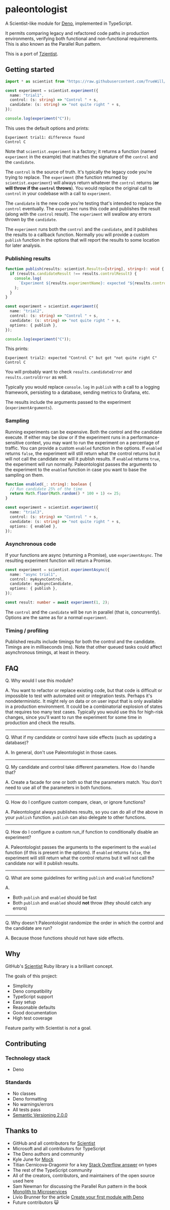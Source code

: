 # paleontologist

A Scientist-like module for [Deno](https://deno.land/), implemented in TypeScript.

It permits comparing legacy and refactored code paths in production environments,
verifying both functional and non-functional requirements.
This is also known as the Parallel Run pattern.

This is a port of [Tzientist](https://github.com/TrueWill/tzientist).

## Getting started

```TypeScript
import * as scientist from "https://raw.githubusercontent.com/TrueWill/paleontologist/v1.0.0/mod.ts";

const experiment = scientist.experiment({
  name: "trial1",
  control: (s: string) => "Control " + s,
  candidate: (s: string) => "not quite right " + s,
});

console.log(experiment("C"));
```

This uses the default options and prints:

```Text
Experiment trial1: difference found
Control C
```

Note that `scientist.experiment` is a factory; it returns a function (named `experiment` in the example) that matches the signature of the `control` and the `candidate`.

The `control` is the source of truth. It's typically the legacy code you're trying to replace. The `experiment` (the function returned by `scientist.experiment`) will always return whatever the `control` returns (**or will throw if the `control` throws**). You would replace the original call to `control` in your codebase with a call to `experiment`.

The `candidate` is the new code you're testing that's intended to replace the `control` eventually. The `experiment` runs this code and publishes the result (along with the `control` result). The `experiment` will swallow any errors thrown by the `candidate`.

The `experiment` runs both the `control` and the `candidate`, and it publishes the results to a callback function. Normally you will provide a custom `publish` function in the options that will report the results to some location for later analysis.

### Publishing results

```TypeScript
function publish(results: scientist.Results<[string], string>): void {
  if (results.candidateResult !== results.controlResult) {
    console.log(
      `Experiment ${results.experimentName}: expected "${results.controlResult}" but got "${results.candidateResult}"`,
    );
  }
}

const experiment = scientist.experiment({
  name: "trial2",
  control: (s: string) => "Control " + s,
  candidate: (s: string) => "not quite right " + s,
  options: { publish },
});

console.log(experiment("C"));
```

This prints:

```Text
Experiment trial2: expected "Control C" but got "not quite right C"
Control C
```

You will probably want to check `results.candidateError` and `results.controlError` as well.

Typically you would replace `console.log` in `publish` with a call to a logging framework, persisting to a database, sending metrics to Grafana, etc.

The results include the arguments passed to the experiment (`experimentArguments`).

### Sampling

Running experiments can be expensive. Both the control and the candidate execute. If either may be slow or if the experiment runs in a performance-sensitive context, you may want to run the experiment on a percentage of traffic. You can provide a custom `enabled` function in the options. If `enabled` returns `false`, the experiment will still return what the control returns but it will not call the candidate nor will it publish results. If `enabled` returns `true`, the experiment will run normally. Paleontologist passes the arguments to the experiment to the `enabled` function in case you want to base the sampling on them.

```TypeScript
function enabled(_: string): boolean {
  // Run candidate 25% of the time
  return Math.floor(Math.random() * 100 + 1) <= 25;
}

const experiment = scientist.experiment({
  name: "trial3",
  control: (s: string) => "Control " + s,
  candidate: (s: string) => "not quite right " + s,
  options: { enabled },
});
```

### Asynchronous code

If your functions are async (returning a Promise), use `experimentAsync`. The resulting experiment function will return a Promise.

```TypeScript
const experiment = scientist.experimentAsync({
  name: "async trial1",
  control: myAsyncControl,
  candidate: myAsyncCandidate,
  options: { publish },
});

const result: number = await experiment(1, 2);
```

The `control` and the `candidate` will be run in parallel (that is, concurrently). Options are the same as for a normal `experiment`.

### Timing / profiling

Published results include timings for both the control and the candidate. Timings are in milliseconds (ms). Note that other queued tasks could affect asynchronous timings, at least in theory.

## FAQ

Q. Why would I use this module?

A. You want to refactor or replace existing code, but that code is difficult or impossible to test with automated unit or integration tests. Perhaps it's nondeterministic. It might rely on data or on user input that is only available in a production environment. It could be a combinatorial explosion of states that requires too many test cases. Typically you would use this for high-risk changes, since you'll want to run the experiment for some time in production and check the results.

---

Q. What if my candidate or control have side effects (such as updating a database)?

A. In general, don't use Paleontologist in those cases.

---

Q. My candidate and control take different parameters. How do I handle that?

A. Create a facade for one or both so that the parameters match. You don't need to use all of the parameters in both functions.

---

Q. How do I configure custom compare, clean, or ignore functions?

A. Paleontologist always publishes results, so you can do all of the above in your `publish` function. `publish` can also delegate to other functions.

---

Q. How do I configure a custom run_if function to conditionally disable an experiment?

A. Paleontologist passes the arguments to the experiment to the `enabled` function (if this is present in the options). If `enabled` returns `false`, the experiment will still return what the control returns but it will not call the candidate nor will it publish results.

---

Q. What are some guidelines for writing `publish` and `enabled` functions?

A.

- Both `publish` and `enabled` should be fast
- Both `publish` and `enabled` should **not** throw (they should catch any errors)

---

Q. Why doesn't Paleontologist randomize the order in which the control and the candidate are run?

A. Because those functions should not have side effects.

## Why

GitHub's [Scientist](https://github.com/github/scientist) Ruby library is a brilliant concept.

The goals of this project:

- Simplicity
- Deno compatibility
- TypeScript support
- Easy setup
- Reasonable defaults
- Good documentation
- High test coverage

Feature parity with Scientist is _not_ a goal.

## Contributing

### Technology stack

- Deno

### Standards

- No classes
- Deno formatting
- No warnings/errors
- All tests pass
- [Semantic Versioning 2.0.0](https://semver.org/)

## Thanks to

- GitHub and all contributors for [Scientist](https://github.com/github/scientist)
- Microsoft and all contributors for TypeScript
- The Deno authors and community
- Kyle June for [Mock](https://github.com/udibo/mock)
- Titian Cernicova-Dragomir for a key [Stack Overflow answer](https://stackoverflow.com/a/60469374/161457) on types
- The rest of the TypeScript community
- All of the creators, contributors, and maintainers of the open source used here
- Sam Newman for discussing the Parallel Run pattern in the book [Monolith to Microservices](https://samnewman.io/books/monolith-to-microservices/)
- Livio Brunner for the article [Create your first module with Deno](https://dev.to/brunnerlivio/create-your-first-module-with-deno-575k)
- Future contributors 😺
